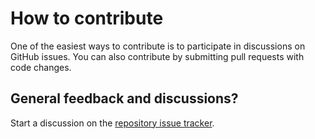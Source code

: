 # How to contribute

One of the easiest ways to contribute is to participate in discussions on GitHub issues. You can also contribute by submitting pull requests with code changes.

## General feedback and discussions?
Start a discussion on the [repository issue tracker](https://github.com/SolidSoftwareServices/AutoBatcher/issues).